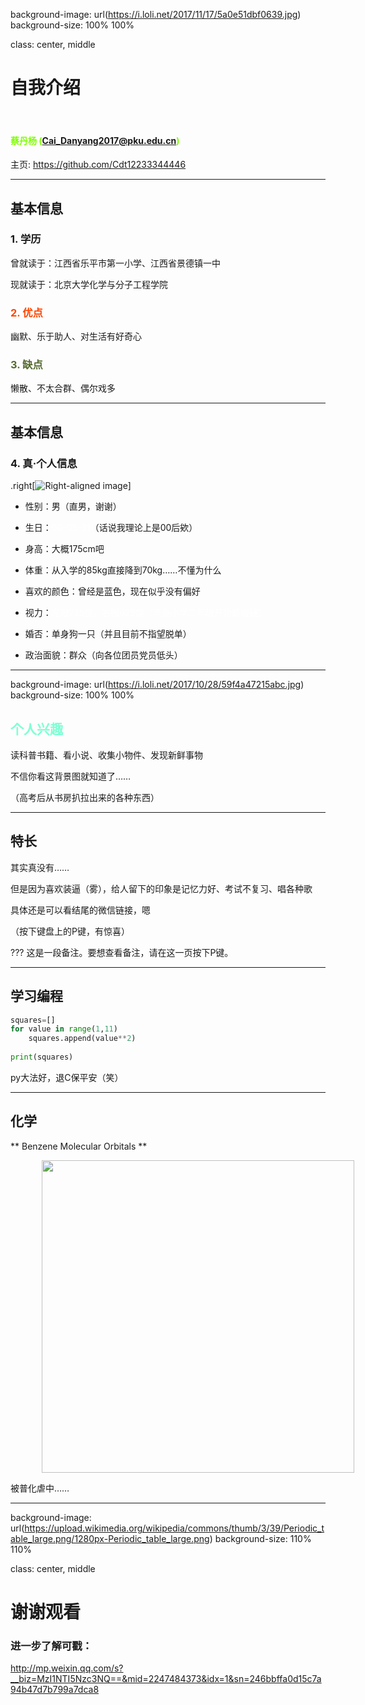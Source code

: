 background-image: url(https://i.loli.net/2017/11/17/5a0e51dbf0639.jpg)
background-size: 100% 100%

class: center, middle

# 自我介绍

&nbsp;
&nbsp;

#### <font color="chartreuse">蔡丹杨 (Cai_Danyang2017@pku.edu.cn) </font>

主页: https://github.com/Cdt12233344446

---

## 基本信息

### 1. 学历

曾就读于：江西省乐平市第一小学、江西省景德镇一中

现就读于：北京大学化学与分子工程学院

### <font color="orangered">2. 优点</font>

幽默、乐于助人、对生活有好奇心

### <font color="darkolivegreen">3. 缺点</font>

懒散、不太合群、偶尔戏多

---

## 基本信息

### 4. 真·个人信息

.right[![Right-aligned image](https://i.loli.net/2017/11/26/5a1ad97fc7c68.jpg)]

+ 性别：男（直男，谢谢）

+ 生日：<font color="white">00-05-31</font>（话说我理论上是00后欸）

+ 身高：大概175cm吧

+ 体重：从入学的85kg直接降到70kg……不懂为什么

+ 喜欢的颜色：曾经是蓝色，现在似乎没有偏好

+ 视力：<font color="white">左眼725度，右眼625度（毕竟小学二年级开始戴眼镜）</font>

+ 婚否：单身狗一只（并且目前不指望脱单）

+ 政治面貌：群众（向各位团员党员低头）

<!---
I'm a comment.
--->

---

background-image: url(https://i.loli.net/2017/10/28/59f4a47215abc.jpg)
background-size: 100% 100%

## <font color="aquamarine">个人兴趣</font>

读科普书籍、看小说、收集小物件、发现新鲜事物

不信你看这背景图就知道了……

（高考后从书房扒拉出来的各种东西）

---
## 特长

其实真没有……

但是因为喜欢装逼（雾），给人留下的印象是记忆力好、考试不复习、唱各种歌

具体还是可以看结尾的微信链接，嗯

（按下键盘上的P键，有惊喜）

???
这是一段备注。要想查看备注，请在这一页按下P键。

---

## 学习编程

```python
squares=[]
for value in range(1,11)
    squares.append(value**2)
    
print(squares)
```

py大法好，退C保平安（笑）

---

## 化学

** Benzene Molecular Orbitals **

<img src="https://upload.wikimedia.org/wikipedia/commons/9/90/Benzene_Orbitals.svg" width=500 style="margin: 0px 50px">

被普化虐中……

---

background-image: url(https://upload.wikimedia.org/wikipedia/commons/thumb/3/39/Periodic_table_large.png/1280px-Periodic_table_large.png)
background-size: 110% 110%

class: center, middle

# 谢谢观看

### 进一步了解可戳：

http://mp.weixin.qq.com/s?__biz=MzI1NTI5Nzc3NQ==&mid=2247484373&idx=1&sn=246bbffa0d15c7a94b47d7b799a7dca8

<!---
唔这一段还是太羞耻了，把它放在注释里面吧：
http://mp.weixin.qq.com/s?__biz=MzAwNDA1OTc1NA==&mid=2650005333&idx=1&sn=80faffe44ce915912a682d12c27c770f
--->
